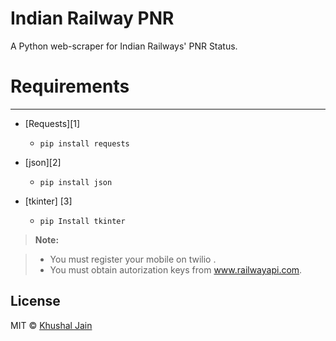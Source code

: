 # Indian Railway PNR

A Python web-scraper for Indian Railways' PNR Status.

# Requirements
------------
* [Requests][1]
  - `pip install requests` 
  
* [json][2]
  - `pip install json`
  
* [tkinter] [3]
  - `pip Install tkinter`

> **Note:**

> - You must register your mobile on twilio .
> - You must obtain autorization keys from www.railwayapi.com.

## License

MIT © [Khushal Jain](https://github.com/85599)





